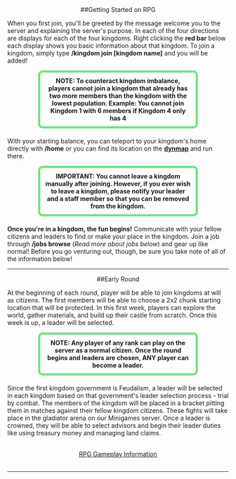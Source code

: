 ---
---
<html>
<head>
<link rel="stylesheet" type="text/css" href="_sass/grr/css/foundation.css">
</head>


<body>
<a name="getting-started"></a>
<div style="text-align: center;" markdown="1">
##Getting Started on RPG
</div>

<p>When you first join, you'll be greeted by the message welcome you to the server and explaining the server's purpose. In each of the four directions are displays for each of the four kingdoms. Right clicking the <b>red bar</b> below each display shows you basic information about that kingdom. To join a kingdom, simply type <b>/kingdom join [kingdom name]</b> and you will be added!</p>

<p style="border: 5px solid #77df88; text-align:center;border-radius:10px;background-color:#ffffff; padding: 10px;margin: 0px 70px 20px 70px;">
<b>NOTE: To counteract kingdom imbalance, players cannot join a kingdom that already has two more members than the kingdom with the lowest population. Example: You cannot join Kingdom 1 with 6 members if Kingdom 4 only has 4</b>
</p>

<p>With your starting balance, you can teleport to your kingdom's home directly with <b>/home</b> or you can find its location on the <a href="https://damnation.eu/rpgmap"><b>dynmap</b></a> and run there.</p>

<p style="border: 5px solid #77df88; text-align:center;border-radius:10px;background-color:#ffffff; padding: 10px;margin: 0px 70px 20px 70px;">
<b>IMPORTANT: You cannot leave a kingdom manually after joining. However, if you ever wish to leave a kingdom, please notify your leader and a staff member so that you can be removed from the kingdom.</b>
</p>

<p><b>Once you're in a kingdom, the fun begins!</b> Communicate with your fellow citizens and leaders to find or make your place in the kingdom. Join a job through <b>/jobs browse</b> (<i>Read more about jobs below</i>) and gear up like normal! Before you go venturing out, though, be sure you take note of all of the information below!</p>

<hr>
<div style="text-align: center;" markdown="1">
##Early Round
</div>

<p>At the beginning of each round, player will be able to join kingdoms at will as citizens. The first members will be able to choose a 2x2 chunk starting location that will be protected. In this first week, players can explore the world, gather materials, and build up their castle from scratch. Once this week is up, a leader will be selected.</p>

<p style="border: 5px solid #77df88; text-align:center;border-radius:10px;background-color:#ffffff; padding: 10px;margin: 0px 70px 20px 70px;">
<b>NOTE: Any player of any rank can play on the server as a normal citizen. Once the round begins and leaders are chosen, ANY player can become a leader.</b>
</p>

<p>Since the first kingdom government is Feudalism, a leader will be selected in each kingdom based on that government's leader selection process - trial by combat. The members of the kingdom will be placed in a bracket pitting them in matches against their fellow kingdom citizens. These fights will take place in the gladiator arena on our Minigames server. Once a leader is crowned, they will be able to select advisors and begin their leader duties like using treasury money and managing land claims.</p>
<br/>
<center><a href="{{site.baseurl}}/rpg-gameplay" class="myButton">RPG Gameplay Information</a></center><br/>

<hr>
</body>
</html>
